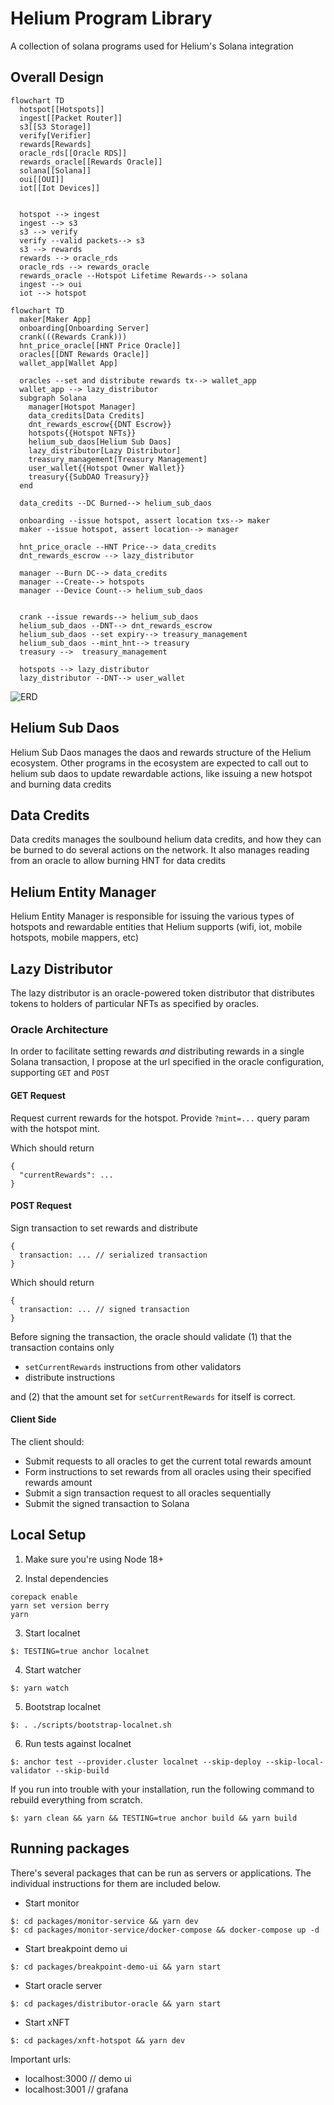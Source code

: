 # Helium Program Library

A collection of solana programs used for Helium's Solana integration


## Overall Design


```mermaid
flowchart TD
  hotspot[[Hotspots]]
  ingest[[Packet Router]]
  s3[[S3 Storage]]
  verify[Verifier]
  rewards[Rewards]
  oracle_rds[[Oracle RDS]]
  rewards_oracle[[Rewards Oracle]]
  solana[[Solana]]
  oui[[OUI]]
  iot[[Iot Devices]]


  hotspot --> ingest
  ingest --> s3
  s3 --> verify
  verify --valid packets--> s3
  s3 --> rewards
  rewards --> oracle_rds
  oracle_rds --> rewards_oracle
  rewards_oracle --Hotspot Lifetime Rewards--> solana
  ingest --> oui
  iot --> hotspot
```

```mermaid
flowchart TD
  maker[Maker App]
  onboarding[Onboarding Server]
  crank(((Rewards Crank)))
  hnt_price_oracle[[HNT Price Oracle]]
  oracles[[DNT Rewards Oracle]]
  wallet_app[Wallet App]

  oracles --set and distribute rewards tx--> wallet_app
  wallet_app --> lazy_distributor
  subgraph Solana
    manager[Hotspot Manager]
    data_credits[Data Credits]
    dnt_rewards_escrow{{DNT Escrow}}
    hotspots{{Hotspot NFTs}}
    helium_sub_daos[Helium Sub Daos]
    lazy_distributor[Lazy Distributor]
    treasury_management[Treasury Management]
    user_wallet{{Hotspot Owner Wallet}}
    treasury{{SubDAO Treasury}}
  end

  data_credits --DC Burned--> helium_sub_daos

  onboarding --issue hotspot, assert location txs--> maker
  maker --issue hotspot, assert location--> manager

  hnt_price_oracle --HNT Price--> data_credits
  dnt_rewards_escrow --> lazy_distributor

  manager --Burn DC--> data_credits
  manager --Create--> hotspots
  manager --Device Count--> helium_sub_daos


  crank --issue rewards--> helium_sub_daos
  helium_sub_daos --DNT--> dnt_rewards_escrow
  helium_sub_daos --set expiry--> treasury_management
  helium_sub_daos --mint_hnt--> treasury
  treasury -->  treasury_management

  hotspots --> lazy_distributor
  lazy_distributor --DNT--> user_wallet

```

![ERD](./out/diagrams/erd/erd.png)

## Helium Sub Daos

Helium Sub Daos manages the daos and rewards structure of the Helium ecosystem. Other programs in the ecosystem
are expected to call out to helium sub daos to update rewardable actions, like issuing a new hotspot and burning
data credits

## Data Credits

Data credits manages the soulbound helium data credits, and how they can be burned to do several actions on the network. It also manages reading from an oracle to allow burning HNT for data credits

## Helium Entity Manager

Helium Entity Manager is responsible for issuing the various types of hotspots and rewardable entities that Helium supports (wifi, iot, mobile hotspots, mobile mappers, etc)


## Lazy Distributor

The lazy distributor is an oracle-powered token distributor that distributes tokens to holders
of particular NFTs as specified by oracles.


### Oracle Architecture

In order to facilitate setting rewards _and_ distributing rewards in a single Solana transaction,
I propose at the url specified in the oracle configuration, supporting `GET` and `POST`

#### GET Request

Request current rewards for the hotspot. Provide `?mint=...` query param with the hotspot mint.

Which should return

```
{
  "currentRewards": ...
}
```

#### POST Request

Sign transaction to set rewards and distribute
```
{
  transaction: ... // serialized transaction
}
```

Which should return

```
{
  transaction: ... // signed transaction
}
```

Before signing the transaction, the oracle should validate (1) that the transaction contains only

  * `setCurrentRewards` instructions from other validators
  * distribute instructions

and (2) that the amount set for `setCurrentRewards` for itself is correct.


#### Client Side

The client should:

  * Submit requests to all oracles to get the current total rewards amount
  * Form instructions to set rewards from all oracles using their specified rewards amount
  * Submit a sign transaction request to all oracles sequentially
  * Submit the signed transaction to Solana


## Local Setup

1. Make sure you're using Node 18+

2. Instal dependencies

```
corepack enable
yarn set version berry
yarn
```

3. Start localnet

```
$: TESTING=true anchor localnet
```

4. Start watcher

```
$: yarn watch
```

5. Bootstrap localnet

```
$: . ./scripts/bootstrap-localnet.sh
```

6. Run tests against localnet

```
$: anchor test --provider.cluster localnet --skip-deploy --skip-local-validator --skip-build
```

If you run into trouble with your installation, run the following command to rebuild everything from scratch.

```
$: yarn clean && yarn && TESTING=true anchor build && yarn build
```

## Running packages
There's several packages that can be run as servers or applications. The individual instructions for them are included below.

- Start monitor

```
$: cd packages/monitor-service && yarn dev
$: cd packages/monitor-service/docker-compose && docker-compose up -d
```

- Start breakpoint demo ui

```
$: cd packages/breakpoint-demo-ui && yarn start
```

- Start oracle server

```
$: cd packages/distributor-oracle && yarn start
```

- Start xNFT

```
$: cd packages/xnft-hotspot && yarn dev
```

Important urls:
  * localhost:3000 // demo ui
  * localhost:3001 // grafana

